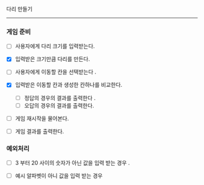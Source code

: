 다리 만들기

--- 
### 게임 준비

- [ ] 사용자에게 다리 크기를 입력받는다.
- [x] 입력받은 크기만큼 다리를 만든다.

- [ ] 사용자에게 이동할 칸을 선택받는다 .
- [x] 입력받은 이동할 칸과 생성한 칸하나를 비교한다.
    - [ ] 정답의 경우의 결과를 출력한다 . 
    - [ ] 오답의 경우의 결과를 출력한다.
- [ ] 게임 재시작을 물어본다.
- [ ] 게임 결과를 출력한다.
### 예외처리 
- [ ] 3 부터 20 사이의 숫자가 아닌 값을 입력 받는 경우 .
- [ ] 예시 알파벳이 아니 값을 입력 받는 경우
 